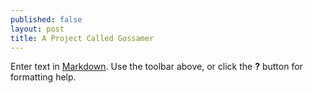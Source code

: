 ```yaml
---
published: false
layout: post
title: A Project Called Gossamer
---
```


Enter text in [Markdown](http://daringfireball.net/projects/markdown/). Use the toolbar above, or click the **?** button for formatting help.
